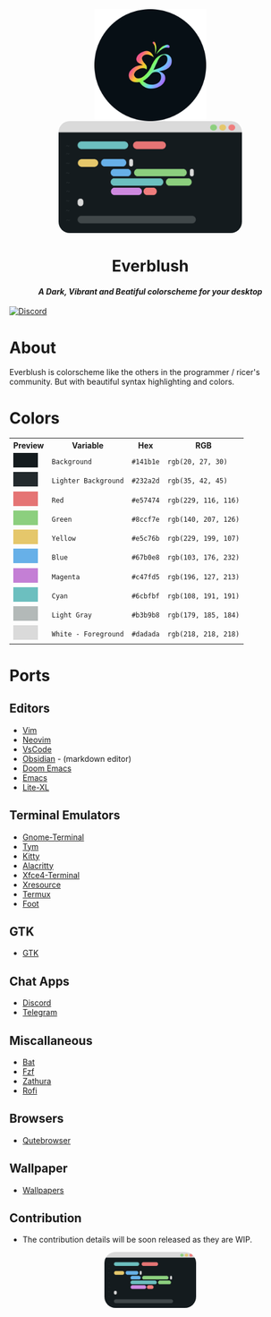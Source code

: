 <div align="center">
<img align="center" src="./assets/logo.png" height="200px" width="200px" alt="logo"> 
</div> 

<div align="center">
<img style="border-radius: 20px; height: 200px;" src="https://raw.githubusercontent.com/Everblush/.github/main/assets/term.png" alt="everblush-syntax">
</div> 

<h1 align="center">Everblush</h1> 
<h4 align="center"><i>A Dark, Vibrant and Beatiful colorscheme for your desktop</i></h4> 


<div class="center">
<a href="https://discord.gg/KmARmpTegP">
<img alt="Discord" src="https://img.shields.io/discord/989429995925553182?color=%2367b0e8&label=DISCORD&logo=discord&logoColor=%236cb5ed&style=for-the-badge">
</a> 
</div>

# About 
Everblush is colorscheme like the others in the programmer / ricer's community. But with beautiful syntax highlighting and colors.

# Colors
<table align="center">
<tr>
    <th>Preview</th>
    <th>Variable</th>
    <th>Hex</th>
    <th>RGB</th>
</tr>
<tr>
    <td><img src="./assets/Rectangle 7.png"></td>
    <td><code>Background</code></td>
    <td><code>#141b1e</code></td>
    <td><code>rgb(20, 27, 30)</code></td>
</tr>
<tr>
    <td><img src="./assets/Rectangle 11.png"></td>
    <td><code>Lighter Background</code></td>
    <td><code>#232a2d</code></td>
    <td><code>rgb(35, 42, 45)</code></td>
<tr>
<tr>
    <td><img src="./assets/Rectangle 3.png"></td>
    <td><code>Red</code></td>
    <td><code>#e57474</code></td>
    <td><code>rgb(229, 116, 116)</code></td>
</tr>
<tr>
    <td><img src="./assets/Rectangle 4.png"></td>
    <td><code>Green</code></td>
    <td><code>#8ccf7e</code></td>
    <td><code>rgb(140, 207, 126)</code></td>
</tr>
<tr>
    <td><img src="./assets/Rectangle 2.png"></td>
    <td><code>Yellow</code></td>
    <td><code>#e5c76b</code></td>
    <td><code>rgb(229, 199, 107)</code></td>
</tr>
<tr>
    <td><img src="./assets/Rectangle 5.png"></td>
    <td><code>Blue</code></td>
    <td><code>#67b0e8</code></td>
    <td><code>rgb(103, 176, 232)</code></td>
</tr>
<tr>
    <td><img src="./assets/Rectangle 6.png"></td>
    <td><code>Magenta</code></td>
    <td><code>#c47fd5</code></td>
    <td><code>rgb(196, 127, 213)</code></td>
</tr>
<tr>
    <td><img src="./assets/Rectangle 8.png"></td>
    <td><code>Cyan</code></td>
    <td><code>#6cbfbf</code></td>
    <td><code>rgb(108, 191, 191)</code></td>
</tr>
<tr>
    <td><img src="./assets/Rectangle 10.png"></td>
    <td><code>Light Gray</code></td>
    <td><code>#b3b9b8</code></td>
    <td><code>rgb(179, 185, 184)</code></td>
</tr>
<tr>
    <td><img src="./assets/Rectangle 9.png"></td>
    <td><code>White - Foreground</code></td>
    <td><code>#dadada</code></td>
    <td><code>rgb(218, 218, 218)</code></td>
</tr>
</table>

# Ports 
## Editors
- [Vim](https://github.com/Everblush/everblush.vim)
- [Neovim](https://github.com/Everblush/everblush.nvim)
- [VsCode](https://github.com/Everblush/vscode)
- [Obsidian](https://github.com/Everblush/Obsidian) - (markdown editor)
- [Doom Emacs](https://github.com/Everblush/doomemacs)
- [Emacs](https://github.com/Everblush/emacs)
- [Lite-XL](https://github.com/Everblush/lite-xl)

## Terminal Emulators 
- [Gnome-Terminal](https://github.com/Everblush/terminal-emulators/tree/main/src/gnome-terminal)
- [Tym](https://github.com/Everblush/terminal-emulators/tree/main/src/tym)
- [Kitty](https://github.com/Everblush/terminal-emulators/blob/main/src/kitty.conf)
- [Alacritty](https://github.com/Everblush/terminal-emulators/blob/main/src/alacritty.yml)
- [Xfce4-Terminal](https://github.com/Everblush/terminal-emulators/tree/main/src/xfce4-terminal)
- [Xresource](https://github.com/Everblush/terminal-emulators/blob/main/src/Xresources)
- [Termux](https://github.com/Everblush/termux)
- [Foot](https://github.com/Everblush/terminal-emulators/blob/main/src/foot.ini)

## GTK 
- [GTK](https://github.com/Everblush/gtk)

## Chat Apps
- [Discord](https://github.com/Everblush/Discord)
- [Telegram](https://github.com/Everblush/telegram)

## Miscallaneous 
- [Bat](https://github.com/Everblush/bat)
- [Fzf](https://github.com/Everblush/fzf)
- [Zathura](https://github.com/Everblush/zathura)
- [Rofi](https://github.com/Everblush/rofi)

## Browsers
- [Qutebrowser](https://github.com/Everblush/qutebrowser)

## Wallpaper 
- [Wallpapers](https://github.com/Everblush/wallpapers)

## Contribution
- The contribution details will be soon released as they are WIP. 


<div align="center">
<img style="border-radius: 20px; height: 100px;" src="https://raw.githubusercontent.com/Everblush/.github/main/assets/term.png" alt="everblush-syntax">
</div> 


